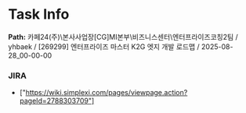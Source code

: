 # Task Info

**Path:** 카페24(주)\본사사업장\[CG]MI본부\비즈니스센터\엔터프라이즈코칭2팀 / yhbaek / [269299] 엔터프라이즈 마스터 K2G 엣지 개발 로드맵 / 2025-08-28_00-00-00

### JIRA
- ["https://wiki.simplexi.com/pages/viewpage.action?pageId=2788303709"]

